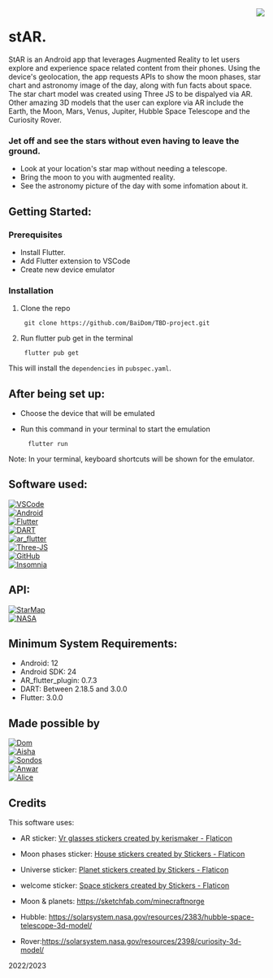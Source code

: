 <img src="android/app/src/main/res/mipmap-xxxhdpi/ic_launcher.png" align="right" />

# stAR.

StAR is an Android app that leverages Augmented Reality to let users explore and experience space related content from their phones. Using the device's geolocation, the app requests APIs to show the moon phases, star chart and astronomy image of the day, along with fun facts about space. The star chart model was created using Three JS to be dispalyed via AR. Other amazing 3D models that the user can explore via AR include the Earth, the Moon, Mars, Venus, Jupiter, Hubble Space Telescope and the Curiosity Rover.

### Jet off and see the stars without even having to leave the ground. 

+ Look at your location's star map without needing a telescope.
+ Bring the moon to you with augmented reality.
+ See the astronomy picture of the day with some infomation about it.

## Getting Started:
### Prerequisites

+ Install Flutter.
+ Add Flutter extension  to VSCode
+ Create new device emulator 

### Installation 
1. Clone the repo

        git clone https://github.com/BaiDom/TBD-project.git

        

2. Run flutter pub get in the terminal

        flutter pub get

This will install the `dependencies` in `pubspec.yaml`.

## After being set up:
+ Choose the device that will be emulated 
+ Run this command in your terminal to start the emulation

        flutter run

Note: In your terminal, keyboard shortcuts will be shown for the emulator.

## Software used:
[![VSCode]][VSCode-url]
<br> [![Android]][Android-url]
<br> [![Flutter]][Flutter-url]
<br> [![DART]][DART-url]
<br> [![ar_flutter]][ar_flutter-url]
<br> [![Three-JS]][Three-JS-url]
<br> [![GitHub]][GitHub-url]
<br> [![Insomnia]][Insmonia-url]

## API:
[![StarMap]][StarMap-url]
<br> [![NASA]][NASA-url]

## Minimum System Requirements:
+ Android: 12
+ Android SDK: 24
+ AR_flutter_plugin: 0.7.3
+ DART: Between 2.18.5 and 3.0.0
+ Flutter: 3.0.0

## Made possible by
[![Dom]][Dom-url]
<br> [![Aisha]][Aisha-url]
<br> [![Sondos]][Sondos-url]
<br> [![Anwar]][Anwar]
<br> [![Alice]][Alice-url]

## Credits
This software uses:
- AR sticker: <a href="10 Free vr glasses Stickers for download in SVG, PNG formats | Flaticon" title="vr glasses stickers">Vr glasses stickers created by kerismaker - Flaticon</a>

- Moon phases sticker: <a href="407 Free house Stickers for download in SVG, PNG formats | Flaticon" title="house stickers">House stickers created by Stickers - Flaticon</a>

- Universe sticker: <a href="251 Free planet Stickers for download in SVG, PNG formats | Flaticon" title="planet stickers">Planet stickers created by Stickers - Flaticon</a>

- welcome sticker: <a href="321 Free space Stickers for download in SVG, PNG formats | Flaticon" title="space stickers">Space stickers created by Stickers - Flaticon</a>

- Moon & planets: https://sketchfab.com/minecraftnorge
- Hubble: https://solarsystem.nasa.gov/resources/2383/hubble-space-telescope-3d-model/
- Rover:https://solarsystem.nasa.gov/resources/2398/curiosity-3d-model/



[VSCode-url]: https://code.visualstudio.com/
[VSCode]: https://img.shields.io/badge/IDE-VS%20Code-blue?style=for-the-badge
[Android-url]: https://developer.android.com/studio
[Android]: https://img.shields.io/badge/Emulation-Android%20Studio-brightgreen?style=for-the-badge
[DART-url]: https://dart.dev/
[DART]: https://img.shields.io/badge/Programming-Dart-blue?style=for-the-badge
[Flutter-url]: https://flutter.dev/
[Flutter]: https://img.shields.io/badge/UI-Flutter-blue?style=for-the-badge
[ar_flutter-url]: https://pub.dev/packages/ar_flutter_plugin
[ar_flutter]: https://img.shields.io/badge/AR-ar__flutter__plugin-orange?style=for-the-badge
[Insmonia-url]: https://insomnia.rest/
[Insomnia]: https://img.shields.io/badge/API%20testing-Insomnia-blueviolet?style=for-the-badge
[Three-JS]:https://img.shields.io/badge/3D-Three%20JS-yellow?style=for-the-badge
[Three-JS-url]:https://threejs.org/
[GitHub]:https://img.shields.io/badge/Models%20Storage-GitHub-lightgrey?style=for-the-badge
[Github-url]: https://github.com/

[StarMap-url]: https://docs.astronomyapi.com/endpoints/studio/star-chart
[StarMap]: https://img.shields.io/badge/StarMap-AstronomyAPI-black?style=for-the-badge
[NASA-url]: https://api.nasa.gov/
[NASA]: https://img.shields.io/badge/Star%20Facts-NASA%20API-navy?style=for-the-badge

[Dom-url]: https://github.com/BaiDom
[Dom]: https://img.shields.io/badge/Cosmic%20Janitor-Dom%20Baily-blueviolet?style=for-the-badge
[Sondos-url]: https://github.com/sondos-ahmed
[Sondos]: https://img.shields.io/badge/Detective-Sondos%20Bettamer-teal?style=for-the-badge
[Aisha-url]: https://github.com/rivendellf
[Aisha]: https://img.shields.io/badge/Stargirl-Aisha%20Hamid-critical?style=for-the-badge
[Anwar-url]: https://github.com/inc-cat
[Anwar]: https://img.shields.io/badge/Chef-Anwar%20Louis-black?style=for-the-badge
[Alice-url]: https://github.com/captainread
[Alice]: https://img.shields.io/badge/Captain-Alice%20Read-pink?style=for-the-badge

2022/2023
